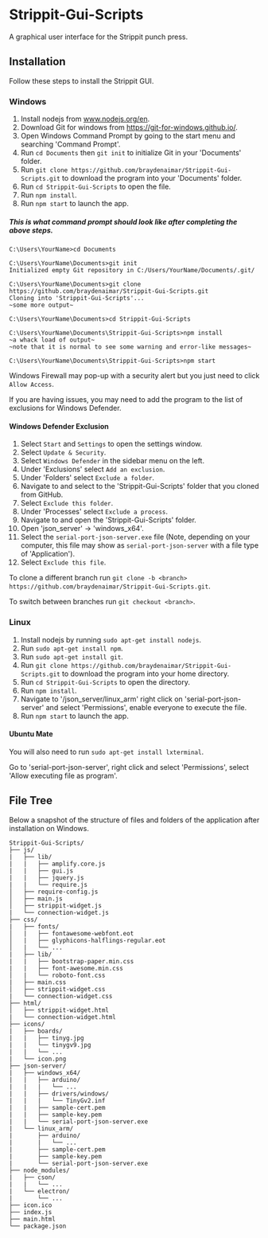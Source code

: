 # Strippit-Gui-Scripts
A graphical user interface for the Strippit punch press.


Installation
-----
Follow these steps to install the Strippit GUI.

### Windows

1. Install nodejs from www.nodejs.org/en.
1. Download Git for windows from https://git-for-windows.github.io/.
2. Open Windows Command Prompt by going to the start menu and searching 'Command Prompt'.
3. Run `cd Documents` then `git init` to initialize Git in your 'Documents' folder.
4. Run `git clone https://github.com/braydenaimar/Strippit-Gui-Scripts.git` to download the program into your 'Documents' folder.
4. Run `cd Strippit-Gui-Scripts` to open the file.
5. Run `npm install`.
5. Run `npm start` to launch the app.

##### This is what command prompt should look like after completing the above steps.
```
C:\Users\YourName>cd Documents

C:\Users\YourName\Documents>git init
Initialized empty Git repository in C:/Users/YourName/Documents/.git/

C:\Users\YourName\Documents>git clone https://github.com/braydenaimar/Strippit-Gui-Scripts.git
Cloning into 'Strippit-Gui-Scripts'...
~some more output~

C:\Users\YourName\Documents>cd Strippit-Gui-Scripts

C:\Users\YourName\Documents\Strippit-Gui-Scripts>npm install
~a whack load of output~
~note that it is normal to see some warning and error-like messages~

C:\Users\YourName\Documents\Strippit-Gui-Scripts>npm start

```

Windows Firewall may pop-up with a security alert but you just need to click `Allow Access`.

If you are having issues, you may need to add the program to the list of exclusions for Windows Defender.

#### Windows Defender Exclusion

1. Select `Start` and `Settings` to open the settings window.
2. Select `Update & Security`.
3. Select `Windows Defender` in the sidebar menu on the left.
4. Under 'Exclusions' select `Add an exclusion`.
5. Under 'Folders' select `Exclude a folder`.
6. Navigate to and select to the 'Strippit-Gui-Scripts' folder that you cloned from GitHub.
7. Select `Exclude this folder`.
8. Under 'Processes' select `Exclude a process`.
9. Navigate to and open the 'Strippit-Gui-Scripts' folder.
10. Open 'json_server' -> 'windows_x64'.
11. Select the `serial-port-json-server.exe` file (Note, depending on your computer, this file may show as `serial-port-json-server` with a file type of 'Application').
12. Select `Exclude this file`.

To clone a different branch run `git clone -b <branch> https://github.com/braydenaimar/Strippit-Gui-Scripts.git`.

To switch between branches run `git checkout <branch>`.

### Linux

1. Install nodejs by running `sudo apt-get install nodejs`.
2. Run `sudo apt-get install npm`.
3. Run `sudo apt-get install git`.
4. Run `git clone https://github.com/braydenaimar/Strippit-Gui-Scripts.git` to download the program into your home directory.
5. Run `cd Strippit-Gui-Scripts` to open the directory.
6. Run `npm install`.
7. Navigate to '/json_server/linux_arm' right click on 'serial-port-json-server' and select 'Permissions', enable everyone to execute the file.
8. Run `npm start` to launch the app.

#### Ubuntu Mate
You will also need to run `sudo apt-get install lxterminal`.

Go to 'serial-port-json-server', right click and select 'Permissions', select 'Allow executing file as program'.

File Tree
-----
Below a snapshot of the structure of files and folders of the application after installation on Windows.

```
Strippit-Gui-Scripts/
├── js/
|   ├── lib/
|   |   ├── amplify.core.js
|   |   ├── gui.js
|   |   ├── jquery.js
|   |   └── require.js
│   ├── require-config.js
│   ├── main.js
│   ├── strippit-widget.js
|   └── connection-widget.js
├── css/
|   ├── fonts/
│   |   ├── fontawesome-webfont.eot
│   |   ├── glyphicons-halflings-regular.eot
│   |   └── ...
|   ├── lib/
|   |   ├── bootstrap-paper.min.css
|   |   ├── font-awesome.min.css
│   |   └── roboto-font.css
|   ├── main.css
│   ├── strippit-widget.css
|   └── connection-widget.css
├── html/
│   ├── strippit-widget.html
|   └── connection-widget.html
├── icons/
|   ├── boards/
|   |   ├── tinyg.jpg
|   |   └── tinygv9.jpg
|   |   └── ...
|   └── icon.png
├── json-server/
|   ├── windows_x64/
|   |   ├── arduino/
|   |   |   └── ...
|   |   ├── drivers/windows/
|   |   |   └── TinyGv2.inf
|   |   ├── sample-cert.pem
|   |   ├── sample-key.pem
|   |   └── serial-port-json-server.exe
|   └── linux_arm/
|       ├── arduino/
|       |   └── ...
|       ├── sample-cert.pem
|       ├── sample-key.pem
|       └── serial-port-json-server.exe
├── node_modules/
|   ├── cson/
|   |   └── ...
|   └── electron/
|       └── ...
├── icon.ico
├── index.js
├── main.html
└── package.json
```
